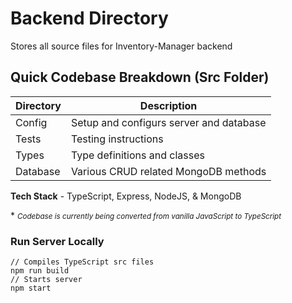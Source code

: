 # Backend Directory
Stores all source files for Inventory-Manager backend

## Quick Codebase Breakdown (Src Folder)

| Directory | Description |
| --------- | ----------- |
| Config    | Setup and configurs server and database |
| Tests     | Testing instructions |
| Types     | Type definitions and classes |
| Database  | Various CRUD related MongoDB methods |

**Tech Stack** - TypeScript, Express, NodeJS, & MongoDB

\* *<small>Codebase is currently being converted from vanilla JavaScript to TypeScript</small>*

 ### Run Server Locally
```Shell
// Compiles TypeScript src files
npm run build
// Starts server
npm start
```
